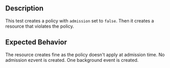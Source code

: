 ## Description

This test creates a policy with `admission` set to `false`.
Then it creates a resource that violates the policy.

## Expected Behavior

The resource creates fine as the policy doesn't apply at admission time.
No admission ezvent is created.
One background event is created.
